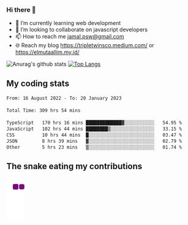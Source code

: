 ### Hi there 👋

<!--
**padepokanpenguin/padepokanpenguin** is a ✨ _special_ ✨ repository because its `README.md` (this file) appears on your GitHub profile.
-->

- 🌱 I’m currently learning  web development
- 👯 I’m looking to collaborate on javascript developers
- 📫 How to reach me jamal.psw@gmail.com
- 🌐 Reach my blog https://tripletwinsco.medium.com/ or https://elmutaallim.my.id/

![Anurag's github stats](https://github-readme-stats.vercel.app/api?username=padepokanpenguin&count_private=true&disable_animations=false&show_icons=true&theme=default)
[![Top Langs](https://github-readme-stats.vercel.app/api/top-langs/?username=padepokanpenguin&theme=default&layout=compact)](https://github.com/padepokanpenguin)

## My coding stats

<!--START_SECTION:waka-->

```text
From: 16 August 2022 - To: 20 January 2023

Total Time: 309 hrs 54 mins

TypeScript   170 hrs 16 mins █████████████▓░░░░░░░░░░░   54.95 %
JavaScript   102 hrs 44 mins ████████▒░░░░░░░░░░░░░░░░   33.15 %
CSS          10 hrs 44 mins  █░░░░░░░░░░░░░░░░░░░░░░░░   03.47 %
JSON         8 hrs 39 mins   ▓░░░░░░░░░░░░░░░░░░░░░░░░   02.79 %
Other        5 hrs 23 mins   ▒░░░░░░░░░░░░░░░░░░░░░░░░   01.74 %
```

<!--END_SECTION:waka-->


## The snake eating my contributions
![snake gif](https://github.com/padepokanpenguin/padepokanpenguin/blob/output/github-contribution-grid-snake.gif)
